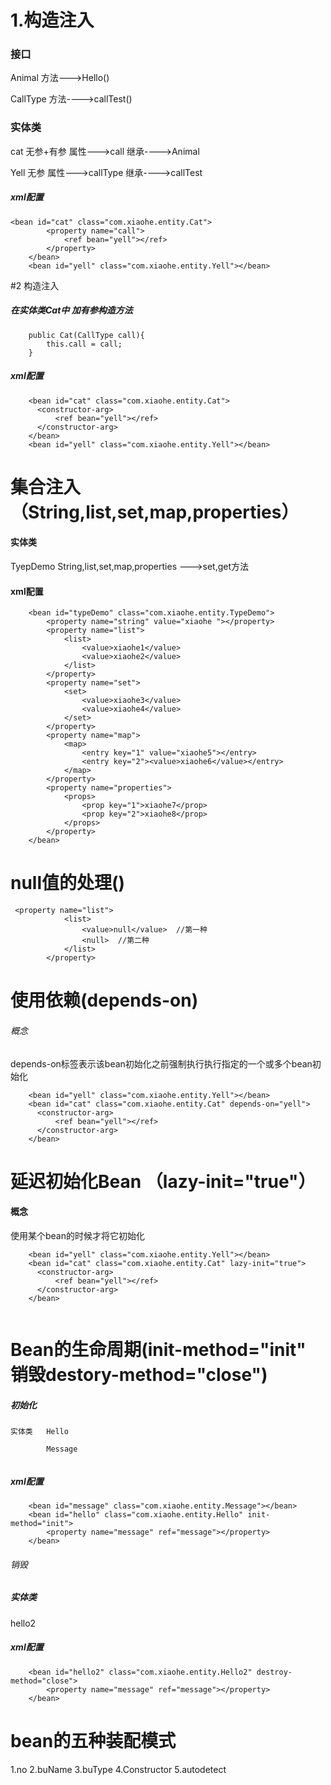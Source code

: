 
# 1.构造注入

### 接口
Animal    方法--->Hello()

CallType    方法---->callTest()
### 实体类
cat       无参+有参     属性--->call    继承---->Animal

Yell       无参  属性--->callType    继承---->callTest
 ##### xml配置
```
<bean id="cat" class="com.xiaohe.entity.Cat">
        <property name="call">
            <ref bean="yell"></ref>
        </property>
    </bean>
    <bean id="yell" class="com.xiaohe.entity.Yell"></bean>
```
#2 构造注入
##### 在实体类Cat中  加有参构造方法
```
    public Cat(CallType call){
        this.call = call;
    }
```
##### xml配置
```
    <bean id="cat" class="com.xiaohe.entity.Cat">
      <constructor-arg>
          <ref bean="yell"></ref>
      </constructor-arg>
    </bean>
    <bean id="yell" class="com.xiaohe.entity.Yell"></bean>
```

# 集合注入（String,list,set,map,properties）
#### 实体类
TyepDemo    String,list,set,map,properties --->set,get方法

#### xml配置
```
    <bean id="typeDemo" class="com.xiaohe.entity.TypeDemo">
        <property name="string" value="xiaohe "></property>
        <property name="list">
            <list>
                <value>xiaohe1</value>
                <value>xiaohe2</value>
            </list>
        </property>
        <property name="set">
            <set>
                <value>xiaohe3</value>
                <value>xiaohe4</value>
            </set>
        </property>
        <property name="map">
            <map>
                <entry key="1" value="xiaohe5"></entry>
                <entry key="2"><value>xiaohe6</value></entry>
            </map>
        </property>
        <property name="properties">
            <props>
                <prop key="1">xiaohe7</prop>
                <prop key="2">xiaohe8</prop>
            </props>
        </property>
    </bean>
```
# null值的处理(<null>)
```
 <property name="list">
            <list>
                <value>null</value>  //第一种
                <null>  //第二种
            </list>
        </property>
```
# 使用依赖(depends-on)
###### 概念
depends-on标签表示该bean初始化之前强制执行执行指定的一个或多个bean初始化
```
    <bean id="yell" class="com.xiaohe.entity.Yell"></bean>
    <bean id="cat" class="com.xiaohe.entity.Cat" depends-on="yell">
      <constructor-arg>
          <ref bean="yell"></ref>
      </constructor-arg>
    </bean>
```
# 延迟初始化Bean （lazy-init="true"）
#### 概念
使用某个bean的时候才将它初始化
```\
    <bean id="yell" class="com.xiaohe.entity.Yell"></bean>
    <bean id="cat" class="com.xiaohe.entity.Cat" lazy-init="true">
      <constructor-arg>
          <ref bean="yell"></ref>
      </constructor-arg>
    </bean>
   
```
# Bean的生命周期(init-method="init"   销毁destory-method="close")
##### 初始化
```
实体类   Hello
            
        Message
        
```

##### xml配置
```
    <bean id="message" class="com.xiaohe.entity.Message"></bean>
    <bean id="hello" class="com.xiaohe.entity.Hello" init-method="init">
        <property name="message" ref="message"></property>
    </bean>
```

###### 销毁
##### 实体类
hello2

##### xml配置
```
    <bean id="hello2" class="com.xiaohe.entity.Hello2" destroy-method="close">
        <property name="message" ref="message"></property>
    </bean>

```
# bean的五种装配模式
1.no
2.buName
3.buType
4.Constructor
5.autodetect